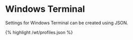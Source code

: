 # Windows Terminal
Settings for Windows Terminal can be created using JSON. 

{% highlight /wt/profiles.json %}
